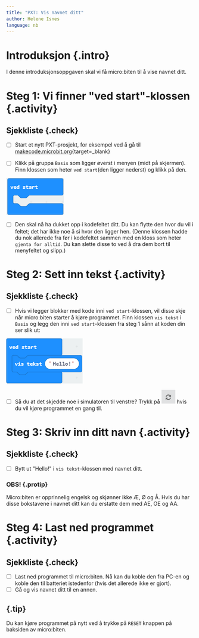 ```yaml
---
title: "PXT: Vis navnet ditt"
author: Helene Isnes
language: nb
---
```



# Introduksjon {.intro}
I denne introduksjonsoppgaven skal vi få micro:biten til å vise navnet ditt. 


# Steg 1: Vi finner "ved start"-klossen {.activity}

## Sjekkliste {.check}

- [ ] Start et nytt PXT-prosjekt, for eksempel ved å gå til 
  [makecode.microbit.org](https://makecode.microbit.org/?lang=no){target=_blank}

- [ ] Klikk på gruppa `Basis` som ligger øverst i menyen (midt på skjermen). 
	Finn klossen som heter `ved start`(den ligger nederst) og klikk på den.

![Bilde av ved start klossen](ved_start.png)

- [ ] Den skal nå ha dukket opp i kodefeltet ditt. Du kan flytte den hvor du vil i feltet; det har ikke noe å si hvor den ligger hen. (Denne klossen hadde du nok allerede fra før i kodefeltet sammen med en kloss som heter `gjenta for alltid`. Du kan slette disse to ved å dra dem bort til menyfeltet og slipp.)


# Steg 2: Sett inn tekst {.activity}

## Sjekkliste {.check}

- [ ] Hvis vi legger blokker med kode inni `ved start`-klossen, vil disse skje
	når micro:biten starter å kjøre programmet. 
	Finn klossen `vis tekst` i `Basis` og legg den inni `ved start`-klossen fra steg 1 sånn at koden din ser slik ut:

![Bilde for å vise hvor vis tekst klossen er satt inn i ved start klossen](vis_tekst.png)

- [ ] Så du at det skjedde noe i simulatoren til venstre? Trykk på ![Bilde for å vise start på nytt knappen](again.png) hvis du vil kjøre programmet en gang til.

# Steg 3: Skriv inn ditt navn {.activity}

## Sjekkliste {.check}

- [ ] Bytt ut "Hello!" i `vis tekst`-klossen med navnet ditt. 

### OBS! {.protip}
Micro:biten er opprinnelig engelsk og skjønner ikke Æ, Ø og Å. Hvis du har disse bokstavene i navnet ditt kan du erstatte dem med AE, OE og AA.

# Steg 4: Last ned programmet {.activity}

## Sjekkliste {.check}

- [ ] Last ned programmet til micro:biten. Nå kan du koble den fra PC-en og koble den til batteriet istedenfor (hvis det allerede ikke er gjort).
- [ ] Gå og vis navnet ditt til en annen. 

## {.tip}

Du kan kjøre programmet på nytt ved å trykke på `RESET` knappen på baksiden av micro:biten. 
